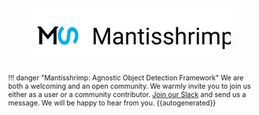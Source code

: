 <img src="images/row_logo.svg" alt="logo" width="400px" style="display: block; margin-left: auto; margin-right: auto"/>

##

!!! danger "Mantisshrimp: Agnostic Object Detection Framework"
    We are both a welcoming and an open community. 
    We warmly invite you to join us either as a user or a community contributor.
    [Join our Slack](https://mantisshrimp-group.slack.com/) and send us a message.
    We will be happy to hear from you.
{{autogenerated}}